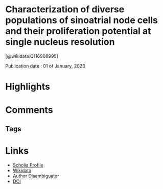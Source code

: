 
Characterization of diverse populations of sinoatrial node cells and their proliferation potential at single nucleus resolution
===============================================================================================================================
  
  [@wikidata:Q116908995]  
  
Publication date : 01 of January, 2023  

# Highlights

# Comments

## Tags

# Links
  
 * [Scholia Profile](https://scholia.toolforge.org/work/Q116908995)  
 * [Wikidata](https://www.wikidata.org/wiki/Q116908995)  
 * [Author Disambiguator](https://author-disambiguator.toolforge.org/work_item_oauth.php?id=Q116908995&batch_id=&match=1&author_list_id=&doit=Get+author+links+for+work)  
 * [DOI](https://doi.org/10.1016/J.HELIYON.2022.E12708)  
